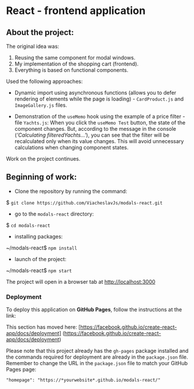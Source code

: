 # React - frontend application

## About the project:

The original idea was:

 1. Reusing the same component for modal windows.
 2. My implementation of the shopping cart (frontend).
 3. Everything is based on functional components.

Used the following approaches:

 - Dynamic import using asynchronous functions 
 (allows you to defer rendering of elements while the page is loading) - 
 `CardProduct.js` and `ImageGallery.js` files. 
 
 - Demonstration of the `useMemo` hook using the example of a price filter - file `Yachts.js`:
 When you click the `useMemo Test` button, the state of the component changes. 
 But, according to the message in the console (*'Calculating filteredYachts...'*), 
 you can see that the filter will be recalculated only when its value changes. 
 This will avoid unnecessary calculations when changing component states.

Work on the project continues.


## Beginning of work: 

 - Clone the repository by running the command:
 
 $ `git clone https://github.com/ViacheslavJs/modals-react.git`

 - go to the `modals-react` directory:

 $ `cd modals-react`

 - installing packages:
 
 ~/modals-react$ `npm install`

 - launch of the project:

 ~/modals-react$ `npm start`
 
The project will open in a browser tab at [http://localhost:3000](http://localhost:3000)
 
### Deployment

To deploy this application on **GitHub Pages**, follow the instructions at the link:

This section has moved here: 
[https://facebook.github.io/create-react-app/docs/deployment]
(https://facebook.github.io/create-react-app/docs/deployment)
 
Please note that this project already has the `gh-pages` package installed and the commands required 
for deployment are already in the `package.json` file. 
Remember to change the URL in the `package.json` file to match your GitHub Pages page:

 `"homepage": "https://*yourwebsite*.github.io/modals-react/"`

 
 
 
